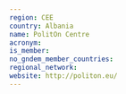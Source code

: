 ```yaml
---
region: CEE
country: Albania
name: PolitOn Centre
acronym: 
is_member: 
no_gndem_member_countries: 
regional_network: 
website: http://politon.eu/
---
```

